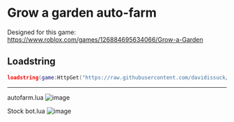 # Grow a garden auto-farm
Designed for this game: https://www.roblox.com/games/126884695634066/Grow-a-Garden

## Loadstring
```lua
loadstring(game:HttpGet("https://raw.githubusercontent.com/davidissuck/GrowAGardenOpScript/refs/heads/main/OpScript"))()
```

---
autofarm.lua
![image](https://github.com/user-attachments/assets/1ea2aee2-3170-49d6-b0c5-3f83b159ebcf)

Stock bot.lua
![image](https://github.com/user-attachments/assets/9fba7fa0-b11b-449a-ba1e-08024fe9c1d9)
